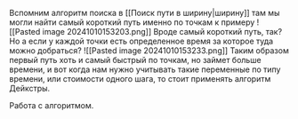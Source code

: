 Вспомним алгоритм поиска в [[Поиск пути в ширину|ширину]] там мы могли найти самый короткий путь именно по точкам к примеру
![[Pasted image 20241010153203.png]]
Вроде самый короткий путь, так? Но а если у каждой точки есть определенное время за которое туда можно добраться?
![[Pasted image 20241010153233.png]]
Таким образом первый путь хоть и самый быстрый по точкам, но займет больше времени, и вот когда нам нужно учитывать такие переменные по типу времени, или стоимости одного шага, то стоит применять алгоритм Дейкстры.

Работа с алгоритмом.
